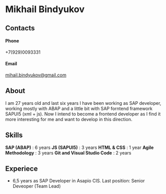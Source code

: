 # **Mikhail Bindyukov**

## **Contacts** 
#### Phone
+7(929)0093331
#### Email 
mihail.bindyukov@gmail.com

## **About**
I am 27 years old and last six years I have been working as SAP developer, working mostly with ABAP and a little bit with SAP forntend framework SAPUI5 (xml + js). Now I intend to become a frontend developer as I find it more interesting for me and want to develop in this direction. 

## **Skills**
**SAP (ABAP)** : 6 years
**JS (SAPUI5)** : 3 years
**HTML & CSS** : 1 year
**Agile Methodology** : 3 years
**Git and Visual Studio Code** : 2 years

## **Experiece**
* 6,5 years as SAP Developer in Asapio CIS. Last position: Senior Deveoper (Team Lead)